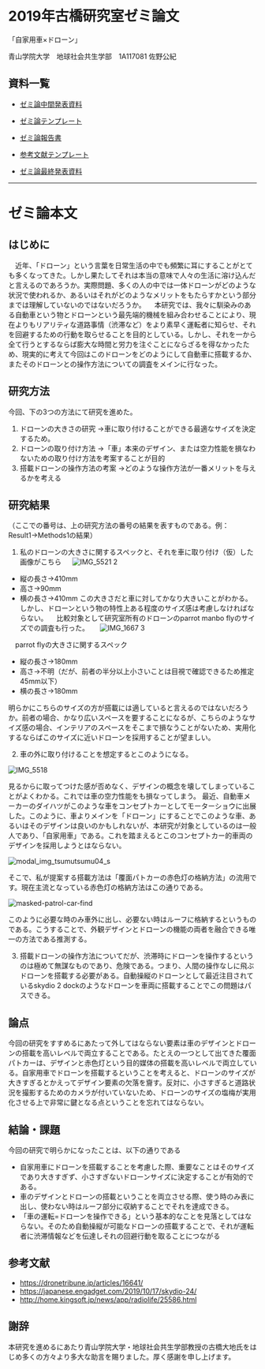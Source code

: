 # 2019年古橋研究室ゼミ論文

「自家用車×ドローン」

青山学院大学　地球社会共生学部　1A117081 佐野公紀

## 資料一覧
-  [ゼミ論中間発表資料](https://docs.google.com/presentation/d/1sK6hci77wB66VWDzsLREO3fmZuH6N_5laPwgrq21Mu4/edit#slide=id.p)

-  [ゼミ論テンプレート](https://docs.google.com/document/d/1hT6A7MQRmD3jp-NkzAT2dIeWN-2X0_WGo1aTpzgv2CQ/edit)

-  [ゼミ論報告書](https://medium.com/furuhashilab/ドローンによる人命救助の加速案-5c61bf5faf5e)

-  [参考文献テンプレート](https://docs.google.com/spreadsheets/d/1g0eQedyXYkM6U7-wQ9Sk8WuwJ6fTcOxlsa2oQIvfT6o/edit?usp=sharing)

-  [ゼミ論最終発表資料](https://docs.google.com/presentation/d/1DdGM_dXuUQODMRYJt2wPjhBJuJjZrWy2z_LjX31izCY/edit#slide=id) 


-----------
# ゼミ論本文
## はじめに
　近年、「ドローン」という言葉を日常生活の中でも頻繁に耳にすることがとても多くなってきた。しかし果たしてそれは本当の意味で人々の生活に溶け込んだと言えるのであろうか。実際問題、多くの人の中では一体ドローンがどのような状況で使われるか、あるいはそれがどのようなメリットをもたらすかという部分までは理解していないのではないだろうか。
　本研究では、我々に馴染みのある自動車という物とドローンという最先端的機械を組み合わせることにより、現在よりもリアリティな道路事情（渋滞など）をより素早く運転者に知らせ、それを回避するための行動を取らせることを目的としている。しかし、それを一から全て行うとするならば膨大な時間と労力を注ぐことにならざるを得なかったため、現実的に考えて今回はこのドローンをどのようにして自動車に搭載するか、またそのドローンとの操作方法についての調査をメインに行なった。




## 研究方法
今回、下の3つの方法にて研究を進めた。
1. ドローンの大きさの研究
→車に取り付けることができる最適なサイズを決定するため。
2. ドローンの取り付け方法
→「車」本来のデザイン、または空力性能を損なわないための取り付け方法を考案することが目的
3. 搭載ドローンの操作方法の考案
→どのような操作方法が一番メリットを与えるかを考える


## 研究結果
（ここでの番号は、上の研究方法の番号の結果を表すものである。例：Result1→Methods1の結果）
1. 私のドローンの大きさに関するスペックと、それを車に取り付け（仮）した画像がこちら
　
 ![IMG_5521 2](https://user-images.githubusercontent.com/52966947/73157030-19290180-4123-11ea-91b3-1c31930c584a.jpg)

 - 縦の長さ→410mm 
 - 高さ→90mm 
 - 横の長さ→410mm
この大きさだと車に対してかなり大きいことがわかる。しかし、ドローンという物の特性上ある程度のサイズ感は考慮しなければならない。
　比較対象として研究室所有のドローンのparrot manbo flyのサイズでの調査も行った。
　
 ![IMG_1667 3](https://user-images.githubusercontent.com/52966947/73156976-e67f0900-4122-11ea-802f-9f4066cded46.JPG)

　parrot flyの大きさに関するスペック
 - 縦の長さ→180mm
 - 高さ→不明（だが、前者の半分以上小さいことは目視で確認できるため推定45mm以下）
 - 横の長さ→180mm

明らかにこちらのサイズの方が搭載には適していると言えるのではないだろうか。前者の場合、かなり広いスペースを要することになるが、こちらのようなサイズ感の場合、インテリアのスペースをそこまで損なうことがないため、実用化するならばこのサイズに近いドローンを採用することが望ましい。

2. 車の外に取り付けることを想定するとこのようになる。

![IMG_5518](https://user-images.githubusercontent.com/52966947/73157054-33fb7600-4123-11ea-85e3-c6e9ba9af46d.JPG)

見るからに取ってつけた感が否めなく、デザインの概念を壊してしまっていることがよくわかる。これでは車の空力性能をも損なってしまう。
最近、自動車メーカーのダイハツがこのような車をコンセプトカーとしてモーターショウに出展した。このように、車よりメインを「ドローン」にすることでこのような車、あるいはそのデザインは良いのかもしれないが、本研究が対象としているのは一般人であり、「自家用車」である。これを踏まえるとこのコンセプトカー的車両のデザインを採用しようとはならない。

![modal_img_tsumutsumu04_s](https://user-images.githubusercontent.com/52966947/73157221-c0a63400-4123-11ea-82ba-cb151f0dfda5.jpg)

そこで、私が提案する搭載方法は「覆面パトカーの赤色灯の格納方法」の流用です。現在主流となっている赤色灯の格納方法はこの通りである。

![masked-patrol-car-find](https://user-images.githubusercontent.com/52966947/73157334-02cf7580-4124-11ea-94dc-b3be9a58af4a.jpg)

このように必要な時のみ車外に出し、必要ない時はルーフに格納するというものである。こうすることで、外観デザインとドローンの機能の両者を融合できる唯一の方法である推測する。

3. 搭載ドローンの操作方法についてだが、渋滞時にドローンを操作するというのは極めて無謀なものであり、危険である。つまり、人間の操作なしに飛ぶドローンを搭載する必要がある。自動操縦のドローンとして最近注目されているskydio 2 dockのようなドローンを車両に搭載することでこの問題はパスできる。
 

## 論点
今回の研究をすすめるにあたって外してはならない要素は車のデザインとドローンの搭載を高いレベルで両立することである。たとえの一つとして出てきた覆面パトカーは、デザインと赤色灯という目的媒体の搭載を高いレベルで両立している。自家用車でドローンを搭載するということを考えると、ドローンのサイズが大きすぎるとかえってデザイン要素の欠落を齎す。反対に、小さすぎると道路状況を撮影するためのカメラが付いていないため、ドローンのサイズの塩梅が実用化させる上で非常に鍵となる点ということを忘れてはならない。

##  結論・課題
今回の研究で明らかになったことは、以下の通りである
 - 自家用車にドローンを搭載することを考慮した際、重要なことはそのサイズであり大きすぎず、小さすぎないドローンサイズに決定することが有効的である。
 - 車のデザインとドローンの搭載ということを両立させる際、使う時のみ表に出し、使わない時はルーフ部分に収納することでそれを達成できる。
 - 「車の運転=ドローンを操作できる」という基本的なことを見落としてはならない。そのため自動操縦が可能なドローンの搭載することで、それが運転者に渋滞情報などを伝達しそれの回避行動を取ることにつながる

## 参考文献
- https://dronetribune.jp/articles/16641/
- https://japanese.engadget.com/2019/10/17/skydio-24/
- http://home.kingsoft.jp/news/app/radiolife/25586.html
## 謝辞
本研究を進めるにあたり青山学院大学・地球社会共生学部教授の古橋大地氏をはじめ多くの方々より多大な助言を賜りました。厚く感謝を申し上げます。

